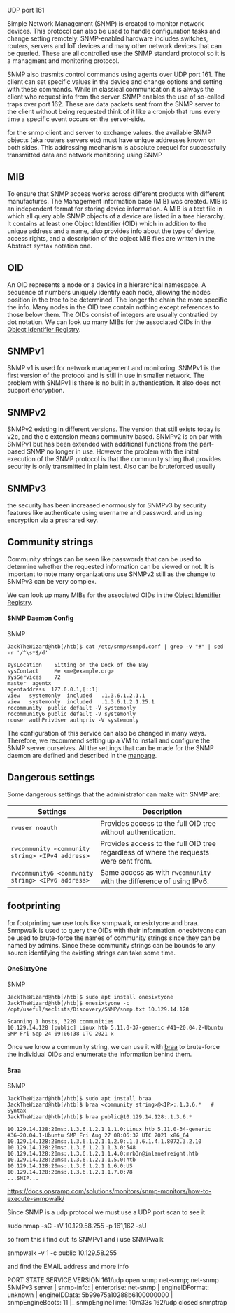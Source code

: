 UDP port 161

Simple Network Management (SNMP) is created to monitor network devices. This protocol can also be used to handle configuration tasks and change setting remotely. SNMP-enabled hardware includes switches, routers, servers and IoT devices and many other network devices that can be queried. These are all controlled use the SNMP standard protocol so it is a managment and monitoring protocol. 



SNMP also trasmits control commands using agents over UDP port 161. The client can set specific values in the device and change options and setting with these commands. While in classical communication it is always the client who request info from the server. SNMP enables the use of so-called traps over port 162. These are data packets sent from the SNMP server to the client without being requested think of it like a cronjob that runs every time a specific event occurs on the server-side. 

for the snmp client and server to exchange values. the available SNMP objects (aka routers servers etc) must have unique addresses known on both sides. This addressing mechanism is absolute prequel for successfully transmitted data and network monitoring using SNMP


## MIB

To ensure that SNMP access works across different products with different manufactures. The Management information base (MIB) was created.  MIB is an independent format for storing device information. A MIB is a text file in which all query able SNMP objects of a device are listed in a tree hierarchy. It contains at least one Object Identifier (OID) which in addition to the unique address and a name, also provides info about the type of device, access rights, and a description of the object MIB files are written in the Abstract syntax notation one.


## OID
An OID represents a node or a device in a hierarchical namespace. A sequence of numbers uniquely identify each node, allowing the nodes position in the tree to be determined. The longer the chain the more specific the info. Many nodes in the OID tree contain nothing except references to those below them. The OIDs consist of integers are usually contratied by dot notation. We can look up many MIBs for the associated OIDs in the [Object Identifier Registry](https://www.alvestrand.no/objectid/).


## SNMPv1

SNMP v1 is used for network management and monitoring. SNMPv1 is the first version of the protocol and is still in use in smaller network. The problem with SNMPv1 is there is no built in authentication. It also does not support encryption.


## SNMPv2
SNMPv2 existing in different versions. The version that still exists today is v2c, and the c extension means community based. SNMPv2 is on par with SNMPv1 but has been extended with additional functions from the part-based SNMP no longer in use. However the problem with the inital execution of the SNMP protocol is that the community string that provides security is only transmitted in plain test. Also can be bruteforced usually



## SNMPv3 
the security has been increased enormously for SNMPv3 by security features like authenticate using username and password. and using encryption via a preshared key.


## Community strings
Community strings can be seen like passwords that can be used to determine whether the requested information can be viewed or not. It is important to note many organizations use SNMPv2 still as the change to SNMPv3 can be very complex.  

We can look up many MIBs for the associated OIDs in the [Object Identifier Registry](https://www.alvestrand.no/objectid/).

#### SNMP Daemon Config

SNMP

```shell-session
JackTheWizard@htb[/htb]$ cat /etc/snmp/snmpd.conf | grep -v "#" | sed -r '/^\s*$/d'

sysLocation    Sitting on the Dock of the Bay
sysContact     Me <me@example.org>
sysServices    72
master  agentx
agentaddress  127.0.0.1,[::1]
view   systemonly  included   .1.3.6.1.2.1.1
view   systemonly  included   .1.3.6.1.2.1.25.1
rocommunity  public default -V systemonly
rocommunity6 public default -V systemonly
rouser authPrivUser authpriv -V systemonly
```

The configuration of this service can also be changed in many ways. Therefore, we recommend setting up a VM to install and configure the SNMP server ourselves. All the settings that can be made for the SNMP daemon are defined and described in the [manpage](http://www.net-snmp.org/docs/man/snmpd.conf.html).



## Dangerous settings

Some dangerous settings that the administrator can make with SNMP are:

|**Settings**|**Description**|
|---|---|
|`rwuser noauth`|Provides access to the full OID tree without authentication.|
|`rwcommunity <community string> <IPv4 address>`|Provides access to the full OID tree regardless of where the requests were sent from.|
|`rwcommunity6 <community string> <IPv6 address>`|Same access as with `rwcommunity` with the difference of using IPv6.|



## footprinting

for footprinting we use tools like snmpwalk, onesixtyone and braa. Snmpwalk is used to query the OIDs with their information. onesixtyone can be used to brute-force the names of community strings since they can be named by admins. Since these community strings can be bounds to any source identifying the existing strings can take some time.



#### OneSixtyOne

SNMP

```shell-session
JackTheWizard@htb[/htb]$ sudo apt install onesixtyone
JackTheWizard@htb[/htb]$ onesixtyone -c /opt/useful/seclists/Discovery/SNMP/snmp.txt 10.129.14.128

Scanning 1 hosts, 3220 communities
10.129.14.128 [public] Linux htb 5.11.0-37-generic #41~20.04.2-Ubuntu SMP Fri Sep 24 09:06:38 UTC 2021 x
```


Once we know a community string, we can use it with [braa](https://github.com/mteg/braa) to brute-force the individual OIDs and enumerate the information behind them.

#### Braa

SNMP

```shell-session
JackTheWizard@htb[/htb]$ sudo apt install braa
JackTheWizard@htb[/htb]$ braa <community string>@<IP>:.1.3.6.*   # Syntax
JackTheWizard@htb[/htb]$ braa public@10.129.14.128:.1.3.6.*

10.129.14.128:20ms:.1.3.6.1.2.1.1.1.0:Linux htb 5.11.0-34-generic #36~20.04.1-Ubuntu SMP Fri Aug 27 08:06:32 UTC 2021 x86_64
10.129.14.128:20ms:.1.3.6.1.2.1.1.2.0:.1.3.6.1.4.1.8072.3.2.10
10.129.14.128:20ms:.1.3.6.1.2.1.1.3.0:548
10.129.14.128:20ms:.1.3.6.1.2.1.1.4.0:mrb3n@inlanefreight.htb
10.129.14.128:20ms:.1.3.6.1.2.1.1.5.0:htb
10.129.14.128:20ms:.1.3.6.1.2.1.1.6.0:US
10.129.14.128:20ms:.1.3.6.1.2.1.1.7.0:78
...SNIP...
```


https://docs.opsramp.com/solutions/monitors/snmp-monitors/how-to-execute-snmpwalk/




Since SNMP is a udp protocol we must use a UDP port scan to see it

sudo nmap -sC -sV 10.129.58.255 -p 161,162 -sU


so from this i find out its SNMPv1 and i use SNMPwalk

snmpwalk -v 1 -c public 10.129.58.255


and find the EMAIL address and more info


PORT    STATE  SERVICE  VERSION
161/udp open   snmp     net-snmp; net-snmp SNMPv3 server
| snmp-info:
|   enterprise: net-snmp
|   engineIDFormat: unknown
|   engineIDData: 5b99e75a10288b6100000000
|   snmpEngineBoots: 11
|_  snmpEngineTime: 10m33s
162/udp closed snmptrap